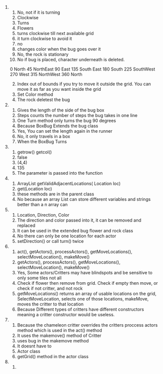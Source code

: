 1.
    1. No, not if it is turning
    2. Clockwise
    3. Turns
    4. Flowers
    5. turns clockwise till next available grid
    6. it turn clockwise to avoid it
    7. no
    8. changes color when the bug goes over it
    9. No, the rock is stationary
    10. No if bug is placed, character underneath is deleted.

    0 North
    45 NorthEast
    90 East
    135 South East
    180 South
    225 SouthWest
    270 West
    315 NorthWest
    360 North

    2. Index out of bounds if you try to move it outside the grid. You can move it as far as you want inside the grid
    3. Set Color method
    4. The rock deletest the bug
2.
    1. Gives the length of the side of the bug box
    2. Steps counts the number of steps the bug takes in one line
    3. One Turn method only turns the bug 90 degrees
    4. Because BoxBug Extends the bug class
    5. Yes, You can set the length again in the runner
    6. No, it only travels in a box
    7. When the BoxBug Turns

3.
    1. getrow()
       getcol()
    2. false
    3. (4,4)
    4. 135
    5. The parameter is passed into the function
4. 
    1. ArrayList<Location> getValidAdjacentLocations( Location loc)
    2. get(Location loc)
    3. these methods are in the parent class
    4. No because an array List can store different variables and strings better than a n array can

5. 
    1. Location, Direction, Color
    2. The direction and color passed into it, it can be removed and replaced
    3. It can be used in the extended bug flower and rock class
    4. No there can only be one location for each actor
    5. setDirection() or call turn() twice
7. 
    1. act(), getActors(), processActors(), getMoveLocations(), selectMoveLocation(), makeMove()
    2. getActors(), processActors(), getMoveLocations(), selectMoveLocation(), makeMove()
    3. Yes, Some actors/Critters may have blindspots and be sensitive to only some tiles not all
    4. Check if flower then remove from grid. Check if empty then move, or check if not critter, and not rock
    5. getMoveLocations() returns an array of usable locations on the grid, SelectMoveLocation, selects one of those locations, makeMove, moves the critter to that location
    6. Because Different types of critters have different constructors meaning a critter constructor would be useless.

8. 
    1. Because the chameleon critter overrides the critters proccess actors method which is used in the act() method
    2. It uses the makemove() method of Critter
    3. uses bug in the makemove method
    4. It doesnt have to
    5. Actor class
    6. getGrid() method in the actor class
9. 
    1. 
